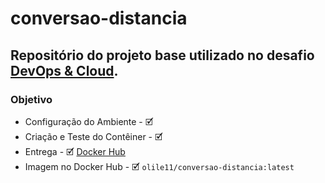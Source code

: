# conversao-distancia
## Repositório do projeto base utilizado no desafio [DevOps & Cloud](https://imersao.devopspro.com.br/evento/).

### Objetivo
* Configuração do Ambiente - &#x1F5F9;
* Criação e Teste do Contêiner - &#x1F5F9;
* Entrega - &#x1F5F9; [Docker Hub](https://hub.docker.com/repository/docker/olile11/conversao-distancia/general)
* Imagem no Docker Hub - &#x1F5F9; `olile11/conversao-distancia:latest`